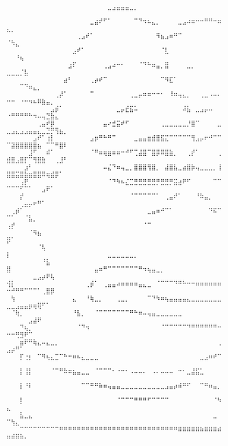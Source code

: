 ⠀⠀⠀⠀⠀⠀⠀⠀⠀⠀⠀⠀⠀⠀⠀⠀⠀⠀⠀⠀⠀⠀⠀⣀⣠⣤⣤⣤⣀⡀⠀⠀⠀⠀⠀⠀⠀⠀⠀⠀⠀⠀⠀⠀⠀⠀⠀⠀⠀⠀⠀⠀⠀⠀⠀⠀⠀⠀⠀⠀⠀⠀⠀
⠀⠀⠀⠀⠀⠀⠀⠀⠀⠀⠀⠀⠀⠀⠀⠀⠀⠀⠀⣀⣴⠞⠋⠁⠀⠀⠀⠀⠀⠉⠙⠲⠦⣄⡀⠀⠀⠀⠀⣀⣠⠴⠶⠒⠒⠛⠛⠒⠶⣄⡀⠀⠀⠀⠀⠀⠀⠀⠀⠀⠀⠀⠀
⠀⠀⠀⠀⠀⠀⠀⠀⠀⠀⠀⠀⠀⠀⠀⠀⢀⣠⠞⠁⠀⠀⠀⠀⠀⠀⠀⠀⠀⠀⠀⠀⠀⠀⠻⣦⣠⠶⠛⠉⠀⠀⠀⠀⠀⠀⠀⠀⠀⠈⠳⣄⠀⠀⠀⠀⠀⠀⠀⠀⠀⠀⠀
⠀⠀⠀⠀⠀⠀⠀⠀⠀⠀⠀⠀⠀⠀⠀⣠⠞⠁⠀⠀⠀⠀⠀⠀⠀⠀⠀⠀⠀⠀⠀⠀⠀⠀⠀⠈⣇⠀⠀⠀⠀⠀⠀⠀⠀⠀⠀⠀⠀⠀⠀⠘⢦⠀⠀⠀⠀⠀⠀⠀⠀⠀⠀
⠀⠀⠀⠀⠀⠀⠀⠀⠀⠀⠀⠀⠀⠀⣰⠏⠀⠀⠀⠀⠀⠀⢀⣠⠴⠒⠂⠀⠀⠀⠈⠙⠓⠶⣤⡀⣿⠀⠀⠀⠀⣀⡀⠀⠀⠀⠀⠀⠀⣀⣀⣀⡈⣧⠀⠀⠀⠀⠀⠀⠀⠀⠀
⠀⠀⠀⠀⠀⠀⠀⠀⠀⠀⠀⠀⠀⣴⠃⠀⠀⠀⠀⢀⡴⠞⠉⠀⠀⠀⠀⠀⠀⠀⠀⠀⠀⠀⠀⠉⠻⣏⠁⠀⠀⠀⠀⠀⠀⠀⠀⠀⠀⠀⠀⠀⠉⠙⠶⣄⡀⠀⠀⠀⠀⠀⠀
⠀⠀⠀⠀⠀⠀⠀⠀⠀⠀⠀⢀⡼⠁⠀⠀⠀⠀⠀⠉⠀⠀⠀⠀⠀⠀⠀⠀⢀⣀⡤⠶⠶⠒⠒⠂⠀⠸⠶⢤⣄⡀⠀⠀⢀⣀⠠⠤⠄⠒⠒⠀⠐⠒⠲⠦⠿⣷⣤⡀⠀⠀⠀
⠀⠀⠀⠀⠀⠀⠀⠀⠀⠀⣠⡾⠁⠀⠀⠀⠀⠀⠀⠀⠀⠀⠀⠀⠀⣀⡤⣞⣯⠥⠀⠀⠀⠀⠀⠀⠀⠀⠀⠀⠼⣧⠀⣀⣠⡤⠤⠀⠀⠐⠛⠛⠛⠛⠓⠲⠤⢤⣙⣷⣄⠀⠀
⠀⠀⠀⠀⠀⠀⠀⢀⣤⠞⡿⠀⠀⠀⠀⠀⠀⠀⠀⠀⠀⠀⣤⠔⣚⣭⠞⠋⠀⠀⠀⠀⠀⠀⠀⢀⣀⣀⣀⣀⣀⡘⣿⠉⠀⠀⠀⠀⣀⣀⣠⣄⣠⣠⣤⣤⣄⣀⣙⡛⢻⣦⡀
⠀⠀⠀⠀⠀⠀⣠⠞⠁⢰⡇⠀⠀⠀⠀⠀⠀⠀⠀⣠⡶⠛⠓⠛⠉⠀⠀⠀⠀⣀⣤⣤⣶⣾⣿⣯⣍⠉⠉⠉⠉⠉⢻⣠⡤⠖⠚⠉⠉⠉⣽⣿⣿⣿⣿⣿⣦⠀⠉⠉⠛⣿⠇
⠀⠀⠀⠀⠀⣸⠋⠀⠀⠾⠁⠀⠀⠀⠀⠀⠀⠀⠀⠈⠛⠶⢶⣶⠶⠶⠒⠚⠋⢉⣼⣿⠉⣿⡿⠿⣿⣷⡀⠀⠀⢀⡞⠁⠀⠀⠀⠀⢀⣾⣿⣠⣿⡏⠉⢻⣿⣷⠀⠀⢀⣸⠃
⠀⠀⠀⠀⣰⠃⠀⠀⠀⠀⠀⠀⠀⠀⠀⠀⠀⠀⠀⠀⠀⠀⠤⣌⠙⠶⢤⣀⡀⣿⣿⣿⢻⣿⡀⠀⣼⣿⣧⣀⣴⣿⡷⢤⣀⣀⣀⡀⢸⣿⣿⣭⣿⣷⣶⣿⣿⠿⢶⣾⡿⠁⠀
⠀⠀⠀⢠⡟⠀⠀⠀⠀⠀⠀⠀⠀⠀⠀⠀⠀⠀⠀⠀⠀⠀⠀⠈⠙⠳⠦⣌⣉⣛⣛⣛⣛⣛⡛⣛⣛⡛⣭⣴⠟⠋⠀⠀⠀⠀⠀⠉⠉⠉⠉⠉⠋⠉⠁⠀⠀⣠⠟⠁⠀⠀⠀
⠀⠀⠀⡞⠀⠀⠀⠀⠀⠀⠀⠀⠀⠀⠀⠀⠀⠀⠀⠀⠀⠀⠀⠀⠀⠀⠀⠀⠈⠉⠉⠉⠉⠉⠁⠀⢀⣤⠞⠁⠀⠀⠀⠘⠷⣤⡀⠀⠀⠀⠀⠀⢀⣤⡤⠖⠛⠁⠀⠀⠀⠀⠀
⠀⢀⡾⠁⠀⠀⠀⠀⠀⠀⠀⠀⠀⠀⠀⠀⠀⠀⠀⠀⠀⠀⠀⠀⠀⠀⠀⠀⠀⠀⠀⠀⣀⣤⠶⠚⠉⠁⠀⠀⠀⠀⠀⠀⠀⠀⠙⠯⠉⠉⠁⠀⠀⠈⣧⡀⠀⠀⠀⠀⠀⠀⠀
⢠⡞⠀⠀⠀⠀⠀⠀⠀⠀⠀⠀⠀⠀⠀⠀⠀⠀⠀⠀⠀⠀⠀⠀⠀⠀⠀⠀⠀⠀⠀⠈⠉⠀⠀⠀⠀⠀⠀⠀⠀⠀⠀⠀⠀⠀⠀⠀⠀⠀⠀⠀⠀⠀⠈⠻⣦⠀⠀⠀⠀⠀⠀
⡿⠁⠀⠀⠀⠀⠀⠀⠀⠀⠀⠀⠀⠀⠀⠀⠀⠀⠀⠀⠀⠀⠀⠀⠀⠀⠀⠀⠀⠀⠀⠀⠀⠀⠀⠀⠀⠀⠀⠀⠀⠀⠀⠀⠀⠀⠀⠀⠀⠀⠀⠀⠀⠀⠀⠀⠈⢧⠀⠀⠀⠀⠀
⡇⠀⠀⠀⠀⠀⠀⠀⠀⠀⠀⠀⠀⠀⠀⠀⠀⠀⠀⠀⠀⠀⠀⣀⣀⣀⣀⣀⣀⡀⠀⠀⠀⠀⠀⠀⠀⠀⠀⠀⠀⠀⠀⠀⠀⠀⠀⠀⠀⠀⠀⠀⠀⠀⠀⠀⠀⠘⣧⠀⠀⠀⠀
⣿⠀⠀⠀⠀⠀⠀⠀⠀⠀⠀⠀⠀⠀⠀⠀⠀⠀⠀⠀⣤⠶⠛⠉⠉⠉⠉⠉⠉⠉⠛⠲⢦⣤⣀⡀⠀⠀⠀⠀⠀⠀⠀⠀⠀⠀⠀⠀⠀⠀⠀⠀⠀⠀⠀⣀⣠⡴⠟⢧⠀⠀⠀
⢺⡇⠀⠀⠀⠀⠀⠀⠀⠀⠀⠀⠀⠀⠀⠀⠀⠀⢀⡾⠁⠀⢀⣤⣤⠴⠶⠶⠶⠶⣤⣄⣀⠀⠈⠉⠉⠉⠙⠛⠓⠒⠒⠶⠶⠶⠶⠶⠶⠒⠚⠛⠛⠉⠉⠉⠁⢀⣿⡿⠀⠀⠀
⠀⢳⠀⠀⠀⠀⠀⠀⠀⠀⠀⠀⠀⠀⠀⣄⠀⠀⠘⢷⣀⡀⠀⠀⠀⢀⣀⡀⠀⠀⠀⠀⠉⠙⠳⠶⢦⣤⣤⣤⣤⣄⣀⣀⣀⣀⣀⣀⣀⣀⣀⣠⣤⣤⡶⢶⢿⠋⠁⠀⠀⠀⠀
⠀⠈⢷⡀⠀⠀⠀⠀⠀⠀⠀⠀⠀⠀⠀⠘⣧⡀⠀⠀⠈⠉⠉⠉⠉⠉⠉⠉⠛⠓⠶⠤⢤⣤⣀⣀⣀⣀⣀⣀⠀⠀⠀⠀⠀⠀⠀⠀⠀⠀⠀⠀⠀⠀⣠⣼⠟⠀⠀⠀⠀⠀⠀
⠀⠀⠀⠙⢦⡀⠀⠀⠀⠀⠀⠀⠀⠀⠀⠀⠈⠙⠲⠀⠀⠀⠀⠀⠀⠀⠀⠀⠀⠀⠀⠀⠀⠀⠀⠈⠉⠉⠉⠉⠉⠙⠛⠛⠛⠛⠛⠛⠒⠒⠒⢛⣻⠟⠉⠀⠀⠀⠀⠀⠀⠀⠀
⠀⠀⠀⣶⠟⠛⢷⣄⠤⣄⣀⡀⠀⠀⠀⠀⠀⠀⠀⠀⠀⠀⠀⠀⠀⠀⠀⠀⠀⠀⠀⠀⠀⠀⠀⠀⠀⠀⠀⠀⠀⠀⠀⠀⠀⠀⠀⠀⢀⣠⡴⠛⠁⠀⠀⠀⠀⠀⠀⠀⠀⠀⠀
⠀⠀⠀⡏⢐⡆⠀⠉⠻⢦⣄⣉⠉⠓⠒⠶⠦⣄⣀⣀⣀⠀⠀⠀⠀⠀⠀⠀⠀⠀⠀⠀⠀⠀⠀⠀⠀⠀⠀⠀⠀⠀⠀⠀⣀⣠⠶⠞⠉⠀⠀⠀⠀⠀⠀⠀⠀⠀⠀⠀⠀⠀⠀
⠀⠀⠀⡇⢸⡇⠀⠀⠀⠀⠈⠉⠛⠷⠶⣦⣤⣀⣀⠀⠈⠉⠉⠉⠂⠐⠒⠂⠠⠤⠤⠄⠀⠠⠄⠤⠤⠤⠀⠒⠂⣀⣼⣯⣁⠀⠀⠀⠀⠀⠀⠀⠀⠀⠀⠀⠀⠀⠀⠀⠀⠀⠀
⠀⠀⠀⡇⠘⠇⠀⠀⠀⠀⠀⠀⠀⠀⠀⠀⠀⠉⠉⠛⠛⠷⠶⢤⣤⣤⣀⣀⣀⣀⣀⣀⣀⣀⣀⣀⣠⣤⡴⠾⠛⠋⠀⠀⠉⠛⠶⣤⡀⠀⠀⠀⠀⠀⠀⠀⠀⠀⠀⠀⠀⠀⠀
⠀⠀⠀⡇⠀⠀⠀⠀⠀⠀⠀⠀⠀⠀⠀⠀⠀⠀⠀⠀⠀⠀⠀⠀⠀⠈⠉⠉⠉⠛⠛⠛⠋⠉⠉⠉⠉⠀⠀⠀⠀⠀⠀⠀⠀⠀⠀⠈⠳⣄⠀⠀⠀⠀⠀⠀⠀⠀⠀⠀⠀⠀⠀
⠀⠀⠀⣧⣀⣄⠀⠀⠀⠀⠀⠀⠀⠀⠀⠀⠀⠀⠀⠀⠀⠀⠀⠀⠀⠀⠀⠀⠀⠀⠀⠀⠀⠀⠀⠀⠀⠀⠀⠀⠀⠀⠀⠀⠀⠀⠀⣀⠀⠉⢳⣄⠀⠀⠀⠀⠀⠀⠀⠀⠀⠀⠀
⠀⠀⠀⠉⠉⠉⠉⠉⠉⠉⠉⠉⠛⠛⠛⠛⠛⠛⠛⠛⠛⠛⠛⠛⠛⠛⠛⠛⠛⠛⠛⠛⠛⠛⠛⠛⠛⠛⠛⠿⠿⠿⠿⠿⠷⠿⠿⠿⠾⠶⠾⠿⠷⠄⠀⠀⠀⠀⠀⠀⠀⠀⠀
